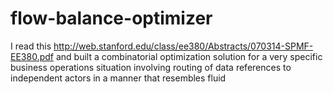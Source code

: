 # flow-balance-optimizer

I read this http://web.stanford.edu/class/ee380/Abstracts/070314-SPMF-EE380.pdf and built a combinatorial optimization solution for a very specific business operations situation involving routing of data references to independent actors in a manner that resembles fluid